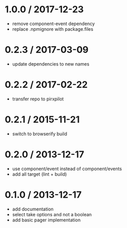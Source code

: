 
1.0.0 / 2017-12-23
==================

 * remove component-event dependency
 * replace .npmignore with package.files

0.2.3 / 2017-03-09
==================

 * update dependencies to new names

0.2.2 / 2017-02-22
==================

 * transfer repo to pirxpilot

0.2.1 / 2015-11-21
==================

 * switch to browserify build

0.2.0 / 2013-12-17
==================

 * use component/event instead of component/events
 * add all target (lint + build)

0.1.0 / 2013-12-17
==================

 * add documentation
 * select take options and not a boolean
 * add basic pager implementation
